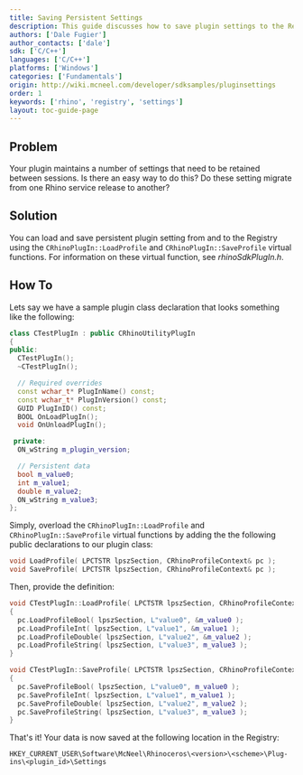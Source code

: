 ```yaml
---
title: Saving Persistent Settings
description: This guide discusses how to save plugin settings to the Registry using C/C++.
authors: ['Dale Fugier']
author_contacts: ['dale']
sdk: ['C/C++']
languages: ['C/C++']
platforms: ['Windows']
categories: ['Fundamentals']
origin: http://wiki.mcneel.com/developer/sdksamples/pluginsettings
order: 1
keywords: ['rhino', 'registry', 'settings']
layout: toc-guide-page
---
```


 
## Problem

Your plugin maintains a number of settings that need to be retained between sessions.  Is there an easy way to do this?  Do these setting migrate from one Rhino service release to another?

## Solution

You can load and save persistent plugin setting from and to the Registry using the `CRhinoPlugIn::LoadProfile` and `CRhinoPlugIn::SaveProfile` virtual functions.  For information on these virtual function, see *rhinoSdkPlugIn.h*.

## How To

Lets say we have a sample plugin class declaration that looks something like the following:

```cpp
class CTestPlugIn : public CRhinoUtilityPlugIn
{
public:
  CTestPlugIn();
  ~CTestPlugIn();

  // Required overrides
  const wchar_t* PlugInName() const;
  const wchar_t* PlugInVersion() const;
  GUID PlugInID() const;
  BOOL OnLoadPlugIn();
  void OnUnloadPlugIn();

 private:
  ON_wString m_plugin_version;

  // Persistent data
  bool m_value0;
  int m_value1;
  double m_value2;
  ON_wString m_value3;
};
```

Simply, overload the `CRhinoPlugIn::LoadProfile` and `CRhinoPlugIn::SaveProfile` virtual functions by adding the the following public declarations to our plugin class:

```cpp
void LoadProfile( LPCTSTR lpszSection, CRhinoProfileContext& pc );
void SaveProfile( LPCTSTR lpszSection, CRhinoProfileContext& pc );
```

Then, provide the definition:

```cpp
void CTestPlugIn::LoadProfile( LPCTSTR lpszSection, CRhinoProfileContext& pc )
{
  pc.LoadProfileBool( lpszSection, L"value0", &m_value0 );
  pc.LoadProfileInt( lpszSection, L"value1", &m_value1 );
  pc.LoadProfileDouble( lpszSection, L"value2", &m_value2 );
  pc.LoadProfileString( lpszSection, L"value3", m_value3 );
}

void CTestPlugIn::SaveProfile( LPCTSTR lpszSection, CRhinoProfileContext& pc )
{
  pc.SaveProfileBool( lpszSection, L"value0", m_value0 );
  pc.SaveProfileInt( lpszSection, L"value1", m_value1 );
  pc.SaveProfileDouble( lpszSection, L"value2", m_value2 );
  pc.SaveProfileString( lpszSection, L"value3", m_value3 );
}
```

That's it! Your data is now saved at the following location in the Registry:

```
HKEY_CURRENT_USER\Software\McNeel\Rhinoceros\<version>\<scheme>\Plug-ins\<plugin_id>\Settings
```
